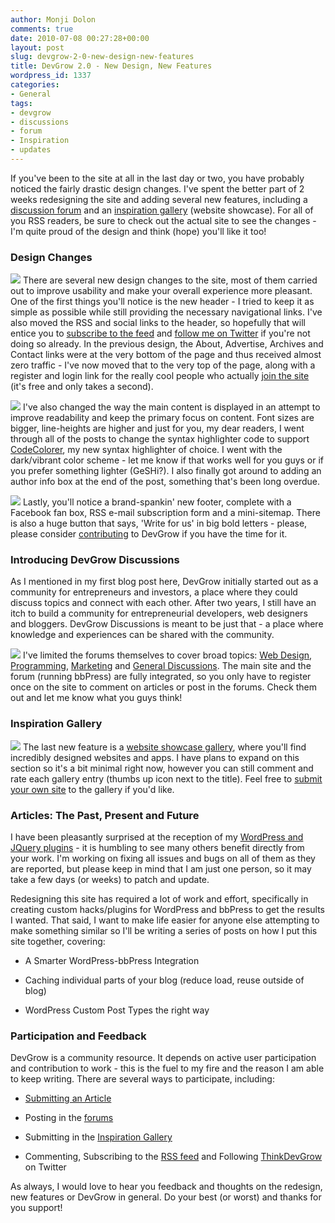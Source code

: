 ```yaml
---
author: Monji Dolon
comments: true
date: 2010-07-08 00:27:28+00:00
layout: post
slug: devgrow-2-0-new-design-new-features
title: DevGrow 2.0 - New Design, New Features
wordpress_id: 1337
categories:
- General
tags:
- devgrow
- discussions
- forum
- Inspiration
- updates
---
```


If you've been to the site at all in the last day or two, you have probably noticed the fairly drastic design changes.  I've spent the better part of 2 weeks redesigning the site and adding several new features, including a [discussion forum](http://devgrow.com/discuss) and an [inspiration gallery](http://devgrow.com/gallery) (website showcase).  For all of you RSS readers, be sure to check out the actual site to see the changes - I'm quite proud of the design and think (hope) you'll like it too!



### Design Changes


![](http://devgrow.s3.amazonaws.com/assets/images/devgrow2.0-header.gif)
There are several new design changes to the site, most of them carried out to improve usability and make your overall experience more pleasant.  One of the first things you'll notice is the new header - I tried to keep it as simple as possible while still providing the necessary navigational links.  I've also moved the RSS and social links to the header, so hopefully that will entice you to [subscribe to the feed](http://feeds.feedburner.com/devgrow) and [follow me on Twitter](http://twitter.com/thinkdevgrow) if you're not doing so already.  In the previous design, the About, Advertise, Archives and Contact links were at the very bottom of the page and thus received almost zero traffic - I've now moved that to the very top of the page, along with a register and login link for the really cool people who actually [join the site](http://devgrow.com/discuss/register.php) (it's free and only takes a second).

![](http://devgrow.s3.amazonaws.com/assets/images/devgrow2.0-body.gif)
I've also changed the way the main content is displayed in an attempt to improve readability and keep the primary focus on content.  Font sizes are bigger, line-heights are higher and just for you, my dear readers, I went through all of the posts to change the syntax highlighter code to support [CodeColorer](http://kpumuk.info/projects/wordpress-plugins/codecolorer/), my new syntax highlighter of choice.  I went with the dark/vibrant color scheme - let me know if that works well for you guys or if you prefer something lighter (GeSHi?).  I also finally got around to adding an author info box at the end of the post, something that's been long overdue.

![](http://devgrow.s3.amazonaws.com/assets/images/devgrow2.0-footer.gif)
Lastly, you'll notice a brand-spankin' new footer, complete with a Facebook fan box, RSS e-mail subscription form and a mini-sitemap.  There is also a huge button that says, 'Write for us' in big bold letters - please, please consider [contributing](http://devgrow.com/contribute) to DevGrow if you have the time for it.



### Introducing DevGrow Discussions


As I mentioned in my first blog post here, DevGrow initially started out as a community for entrepreneurs and investors, a place where they could discuss topics and connect with each other. After two years, I still have an itch to build a community for entrepreneurial developers, web designers and bloggers. DevGrow Discussions is meant to be just that - a place where knowledge and experiences can be shared with the community.

[![](http://devgrow.s3.amazonaws.com/assets/images/devgrow2.0-forums.gif)](http://devgrow.com/discuss)
I've limited the forums themselves to cover broad topics: [Web Design](http://devgrow.com/discuss/forum/design), [Programming](http://devgrow.com/discuss/forum/programming), [Marketing](http://devgrow.com/discuss/forum/marketing) and [General Discussions](http://devgrow.com/discuss/forum/general).  The main site and the forum (running bbPress) are fully integrated, so you only have to register once on the site to comment on articles or post in the forums.  Check them out and let me know what you guys think!



### Inspiration Gallery


[![](http://devgrow.s3.amazonaws.com/assets/images/devgrow2.0-gallery.gif)](http://devgrow.com/gallery)
The last new feature is a [website showcase gallery](http://devgrow.com/gallery), where you'll find incredibly designed websites and apps.  I have plans to expand on this section so it's a bit minimal right now, however you can still comment and rate each gallery entry (thumbs up icon next to the title).  Feel free to [submit your own site](http://devgrow.com/gallery-submit) to the gallery if you'd like.



### Articles: The Past, Present and Future


I have been pleasantly surprised at the reception of my [WordPress and JQuery plugins](http://devgrow.com/tag/plugins) - it is humbling to see many others benefit directly from your work.  I'm working on fixing all issues and bugs on all of them as they are reported, but please keep in mind that I am just one person, so it may take a few days (or weeks) to patch and update.

Redesigning this site has required a lot of work and effort, specifically in creating custom hacks/plugins for WordPress and bbPress to get the results I wanted.  That said, I want to make life easier for anyone else attempting to make something similar so I'll be writing a series of posts on how I put this site together, covering:




  * A Smarter WordPress-bbPress Integration


  * Caching individual parts of your blog (reduce load, reuse outside of blog)


  * WordPress Custom Post Types the right way





### Participation and Feedback


DevGrow is a community resource.  It depends on active user participation and contribution to work - this is the fuel to my fire and the reason I am able to keep writing.  There are several ways to participate, including:




  * [Submitting an Article](http://devgrow.com/contribute)


  * Posting in the [forums](http://devgrow.com/discuss)


  * Submitting in the [Inspiration Gallery](http://devgrow.com/gallery)


  * Commenting, Subscribing to the [RSS feed](http://feeds.feedburner.com/devgrow) and Following [ThinkDevGrow](http://twitter.com/thinkdevgrow) on Twitter


As always, I would love to hear you feedback and thoughts on the redesign, new features or DevGrow in general.  Do your best (or worst) and thanks for you support!
